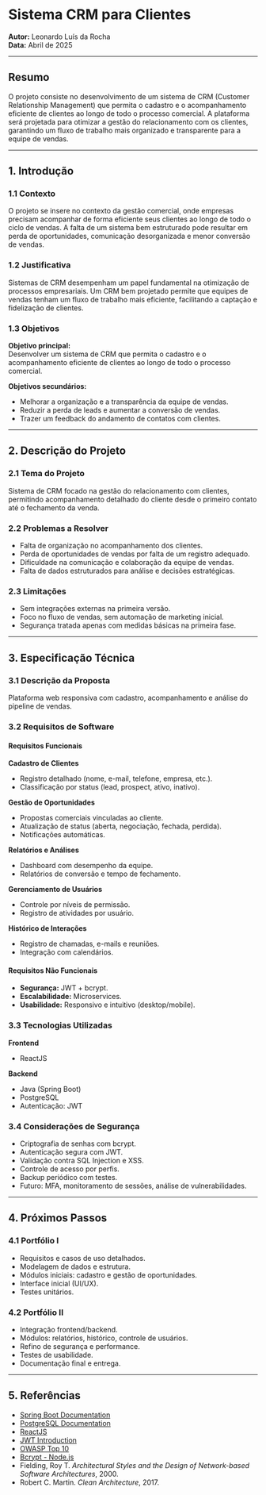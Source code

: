 # Sistema CRM para Clientes

**Autor:** Leonardo Luís da Rocha  
**Data:** Abril de 2025

---

## Resumo

O projeto consiste no desenvolvimento de um sistema de CRM (Customer Relationship Management) que permita o cadastro e o acompanhamento eficiente de clientes ao longo de todo o processo comercial. A plataforma será projetada para otimizar a gestão do relacionamento com os clientes, garantindo um fluxo de trabalho mais organizado e transparente para a equipe de vendas.

---

## 1. Introdução

### 1.1 Contexto

O projeto se insere no contexto da gestão comercial, onde empresas precisam acompanhar de forma eficiente seus clientes ao longo de todo o ciclo de vendas. A falta de um sistema bem estruturado pode resultar em perda de oportunidades, comunicação desorganizada e menor conversão de vendas.

### 1.2 Justificativa

Sistemas de CRM desempenham um papel fundamental na otimização de processos empresariais. Um CRM bem projetado permite que equipes de vendas tenham um fluxo de trabalho mais eficiente, facilitando a captação e fidelização de clientes.

### 1.3 Objetivos

**Objetivo principal:**  
Desenvolver um sistema de CRM que permita o cadastro e o acompanhamento eficiente de clientes ao longo de todo o processo comercial.

**Objetivos secundários:**

- Melhorar a organização e a transparência da equipe de vendas.
- Reduzir a perda de leads e aumentar a conversão de vendas.
- Trazer um feedback do andamento de contatos com clientes.

---

## 2. Descrição do Projeto

### 2.1 Tema do Projeto

Sistema de CRM focado na gestão do relacionamento com clientes, permitindo acompanhamento detalhado do cliente desde o primeiro contato até o fechamento da venda.

### 2.2 Problemas a Resolver

- Falta de organização no acompanhamento dos clientes.
- Perda de oportunidades de vendas por falta de um registro adequado.
- Dificuldade na comunicação e colaboração da equipe de vendas.
- Falta de dados estruturados para análise e decisões estratégicas.

### 2.3 Limitações

- Sem integrações externas na primeira versão.
- Foco no fluxo de vendas, sem automação de marketing inicial.
- Segurança tratada apenas com medidas básicas na primeira fase.

---

## 3. Especificação Técnica

### 3.1 Descrição da Proposta

Plataforma web responsiva com cadastro, acompanhamento e análise do pipeline de vendas.

### 3.2 Requisitos de Software

#### Requisitos Funcionais

**Cadastro de Clientes**
- Registro detalhado (nome, e-mail, telefone, empresa, etc.).
- Classificação por status (lead, prospect, ativo, inativo).

**Gestão de Oportunidades**
- Propostas comerciais vinculadas ao cliente.
- Atualização de status (aberta, negociação, fechada, perdida).
- Notificações automáticas.

**Relatórios e Análises**
- Dashboard com desempenho da equipe.
- Relatórios de conversão e tempo de fechamento.

**Gerenciamento de Usuários**
- Controle por níveis de permissão.
- Registro de atividades por usuário.

**Histórico de Interações**
- Registro de chamadas, e-mails e reuniões.
- Integração com calendários.

#### Requisitos Não Funcionais

- **Segurança:** JWT + bcrypt.
- **Escalabilidade:** Microservices.
- **Usabilidade:** Responsivo e intuitivo (desktop/mobile).

### 3.3 Tecnologias Utilizadas

**Frontend**
- ReactJS

**Backend**
- Java (Spring Boot)
- PostgreSQL
- Autenticação: JWT

### 3.4 Considerações de Segurança

- Criptografia de senhas com bcrypt.
- Autenticação segura com JWT.
- Validação contra SQL Injection e XSS.
- Controle de acesso por perfis.
- Backup periódico com testes.
- Futuro: MFA, monitoramento de sessões, análise de vulnerabilidades.

---

## 4. Próximos Passos

### 4.1 Portfólio I

- Requisitos e casos de uso detalhados.
- Modelagem de dados e estrutura.
- Módulos iniciais: cadastro e gestão de oportunidades.
- Interface inicial (UI/UX).
- Testes unitários.

### 4.2 Portfólio II

- Integração frontend/backend.
- Módulos: relatórios, histórico, controle de usuários.
- Refino de segurança e performance.
- Testes de usabilidade.
- Documentação final e entrega.

---

## 5. Referências

- [Spring Boot Documentation](https://spring.io/projects/spring-boot)
- [PostgreSQL Documentation](https://www.postgresql.org/docs/)
- [ReactJS](https://reactjs.org)
- [JWT Introduction](https://jwt.io/introduction)
- [OWASP Top 10](https://owasp.org/www-project-top-ten/)
- [Bcrypt - Node.js](https://github.com/kelektiv/node.bcrypt.js)
- Fielding, Roy T. *Architectural Styles and the Design of Network-based Software Architectures*, 2000.
- Robert C. Martin. *Clean Architecture*, 2017.


